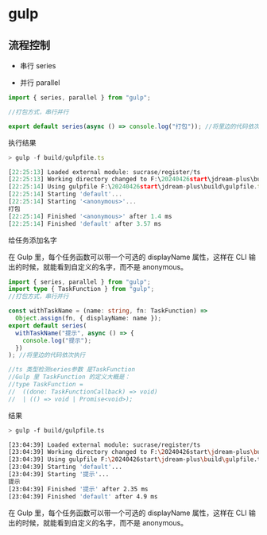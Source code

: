 # gulp

## 流程控制

- 串行 series

- 并行 parallel

```ts
import { series, parallel } from "gulp";

//打包方式，串行并行

export default series(async () => console.log("打包")); //将里边的代码依次执行
```

执行结果

```ts
> gulp -f build/gulpfile.ts

[22:25:13] Loaded external module: sucrase/register/ts
[22:25:13] Working directory changed to F:\20240426start\jdream-plus\build
[22:25:14] Using gulpfile F:\20240426start\jdream-plus\build\gulpfile.ts
[22:25:14] Starting 'default'...
[22:25:14] Starting '<anonymous>'...
打包
[22:25:14] Finished '<anonymous>' after 1.4 ms
[22:25:14] Finished 'default' after 3.57 ms
```

给任务添加名字

在 Gulp 里，每个任务函数可以带一个可选的 displayName 属性，这样在 CLI 输出的时候，就能看到自定义的名字，而不是 anonymous。

```ts
import { series, parallel } from "gulp";
import type { TaskFunction } from "gulp";
//打包方式，串行并行

const withTaskName = (name: string, fn: TaskFunction) =>
  Object.assign(fn, { displayName: name });
export default series(
  withTaskName("提示", async () => {
    console.log("提示");
  })
); //将里边的代码依次执行

//ts 类型检测series参数 是TaskFunction
//Gulp 里 TaskFunction 的定义大概是：
//type TaskFunction =
//  ((done: TaskFunctionCallback) => void)
//  | (() => void | Promise<void>);
```

结果

```bash
> gulp -f build/gulpfile.ts

[23:04:39] Loaded external module: sucrase/register/ts
[23:04:39] Working directory changed to F:\20240426start\jdream-plus\build
[23:04:39] Using gulpfile F:\20240426start\jdream-plus\build\gulpfile.ts
[23:04:39] Starting 'default'...
[23:04:39] Starting '提示'...
提示
[23:04:39] Finished '提示' after 2.35 ms
[23:04:39] Finished 'default' after 4.9 ms
```

在 Gulp 里，每个任务函数可以带一个可选的 displayName 属性，这样在 CLI 输出的时候，就能看到自定义的名字，而不是 anonymous。

